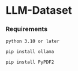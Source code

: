 # LLM-Dataset

### Requirements
```shell
python 3.10 or later
```
```shell
pip install ollama
```
```shell
pip install PyPDF2
```

